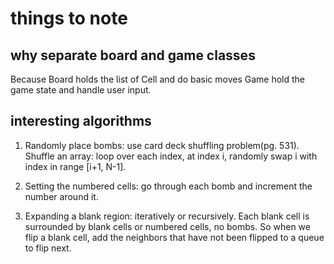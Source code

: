 # things to note
## why separate board and game classes
Because Board holds the list of Cell and do basic moves
Game hold the game state and handle user input.
## interesting algorithms
1. Randomly place bombs: use card deck shuffling problem(pg. 531). 
Shuffle an array: loop over each index, at index i, randomly swap i with index in range [i+1, N-1].

2. Setting the numbered cells: go through each bomb and increment the number around it.

3. Expanding a blank region: iteratively or recursively. Each blank cell is surrounded by blank cells or numbered cells, no bombs. So when we flip a blank cell, add the neighbors that have not been flipped to a queue to flip next.
